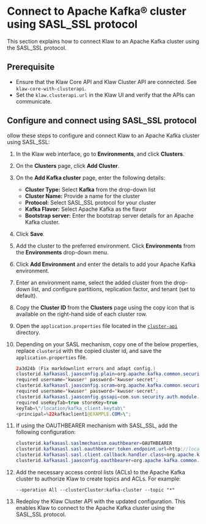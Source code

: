 # Connect to Apache Kafka® cluster using SASL_SSL protocol

This section explains how to connect Klaw to an Apache Kafka cluster using the SASL_SSL protocol.

## Prerequisite

- Ensure that the Klaw Core API and Klaw Cluster API are connected. See `klaw-core-with-clusterapi`.
- Set the `klaw.clusterapi.url` in the Klaw UI and verify that the APIs can communicate.

## Configure and connect using SASL_SSL protocol

ollow these steps to configure and connect Klaw to an Apache Kafka cluster using SASL_SSL:

1. In the Klaw web interface, go to **Environments**, and click
   **Clusters**.
2. On the **Clusters** page, click **Add Cluster**.
3. On the **Add Kafka cluster** page, enter the following details:

   - **Cluster Type:** Select **Kafka** from the drop-down list
   - **Cluster Name:** Provide a name for the cluster
   - **Protocol:** Select SASL_SSL protocol for your cluster
   - **Kafka Flavor:** Select Apache Kafka as the flavor
   - **Bootstrap server:** Enter the bootstrap server details for an Apache Kafka cluster.

4. Click **Save**.
5. Add the cluster to the preferred environment. Click **Environments**
   from the **Environments** drop-down menu.
6. Click **Add Environment** and enter the details to add your Apache Kafka
   environment.
7. Enter an environment name, select the added cluster from the drop-down list, and configure partitions, replication
   factor, and tenant (set to default).
8. Copy the **Cluster ID** from the **Clusters** page using the copy
   icon that is available on the right-hand side of each cluster
   row.
9. Open the `application.properties` file located in the
   [`cluster-api`](https://github.com/aiven/klaw/blob/main/cluster-api/src/main/resources) directory.
10. Depending on your SASL mechanism, copy one of the below
    properties, replace `clusterid` with the copied cluster id, and save
    the `application.properties` file.

    ```java
    2a3d24b (Fix markdownlint errors and adapt config.)
    clusterid.kafkasasl.jaasconfig.plain=org.apache.kafka.common.security.plain.PlainLoginModule
    required username='kwuser' password='kwuser-secret';
    clusterid.kafkasasl.jaasconfig.scram=org.apache.kafka.common.security.scram.ScramLoginModule
    required username='kwuser' password='kwuser-secret';
    clusterid.kafkasasl.jaasconfig.gssapi=com.sun.security.auth.module.Krb5LoginModule
    required useKeyTab=true storeKey=true
    keyTab=\"/location/kafka_client.keytab\"
    <principal=%22kafkaclient1@EXAMPLE.COM>\";
    ```

11. If using the OAUTHBEARER mechanism with SASL_SSL, add the following configuration:

    ```java
    clusterid.kafkasasl.saslmechanism.oauthbearer=OAUTHBEARER
    clusterid.kafkasasl.sasl.oauthbearer.token.endpoint.url=http://localhost:8080/realms/klaw/protocol/openid-connect/token
    clusterid.kafkasasl.sasl.client.callback.handler.class=org.apache.kafka.common.security.oauthbearer.secured.OAuthBearerLoginCallbackHandler
    clusterid.kafkasasl.jaasconfig.oauthbearer=org.apache.kafka.common.security.oauthbearer.OAuthBearerLoginModule Required clientId="klaw" clientSecret="clientSecret" unsecuredLoginStringClaim_sub="sub";
    ```

12. Add the necessary access control lists (ACLs) to the Apache Kafka cluster to authorize Klaw to create topics and ACLs. 
    For example:

    `--operation All --clusterCluster:kafka-cluster --topic "*"`

13. Redeploy the Klaw Cluster API with the updated configuration. This enables Klaw to connect to the 
    Apache Kafka cluster using the SASL_SSL protocol.